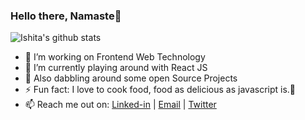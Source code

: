 ### Hello there, Namaste🙏

![Ishita's github stats](https://github-readme-stats.vercel.app/api?username=ishitajaiswal4m&hide=issues)
- 🔭 I’m working on Frontend Web Technology 
- 🚀 I’m currently playing around with React JS
- 🌱 Also dabbling around some open Source Projects
- ⚡ Fun fact: I love to cook food, food as delicious as javascript is.🤤
- 📫 Reach me out on: [Linked-in](https://www.linkedin.com/in/ishita4m/) | [Email](mailto:ishitajaiswal4m@gmail.com) |  [Twitter](https://twitter.com/ishitajaiswal4m)  